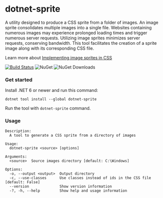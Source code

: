 # dotnet-sprite

A utility designed to produce a CSS sprite from a folder of images. An image sprite consolidates multiple images into a single file. Websites containing numerous images may experience prolonged loading times and trigger numerous server requests. Utilizing image sprites minimizes server requests, conserving bandwidth. This tool facilitates the creation of a sprite image along with its corresponding CSS file.

Learn more about [Implementing image sprites in CSS](https://developer.mozilla.org/en-US/docs/Web/CSS/CSS_Images/Implementing_image_sprites_in_CSS)

[![Build Status][ci-badge]][ci] ![NuGet][nuget-badge] ![NuGet Downloads][nuget-download-badge]

[ci]: https://github.com/anuraj/dotnet-sprite/actions/workflows/main.yml/badge.svg
[ci-badge]: https://github.com/anuraj/dotnet-sprite/actions/workflows/main.yml/badge.svg
[nuget]: https://www.nuget.org/packages/dotnet-sprite/
[nuget-badge]: https://img.shields.io/nuget/v/dotnet-sprite.svg?style=flat-square
[nuget-download-badge]: https://img.shields.io/nuget/dt/dotnet-sprite?style=flat-square

### Get started

Install .NET 6 or newer and run this command:

`dotnet tool install --global dotnet-sprite`

Run the tool with `dotnet-sprite` command.

### Usage
```
Description:
  A tool to generate a CSS sprite from a directory of images

Usage:
  dotnet-sprite <source> [options]

Arguments:
  <source>  Source images directory [default: C:\Windows]

Options:
  -o, --output <output>  Output directory
  -c, --use-classes      Use classes instead of ids in the CSS file [default: False]
  --version              Show version information
  -?, -h, --help         Show help and usage information

```